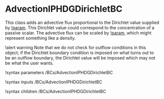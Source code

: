 # AdvectionIPHDGDirichletBC

This class adds an advective flux proportional to the Dirichlet value supplied by [!param](/BCs/AdvectionIPHDGDirichletBC/functor). This Dirichlet value could correspond to the concentration of a passive scalar. The advective flux can be scaled by [!param](/BCs/AdvectionIPHDGDirichletBC/coeff), which might represent something like a density.

!alert warning
Note that we do not check for outflow conditions in this object; if the Dirichlet boundary condition is imposed on what turns out to be an outflow boundary, the Dirichlet value will be imposed which may not be what the user wants.

!syntax parameters /BCs/AdvectionIPHDGDirichletBC

!syntax inputs /BCs/AdvectionIPHDGDirichletBC

!syntax children /BCs/AdvectionIPHDGDirichletBC
